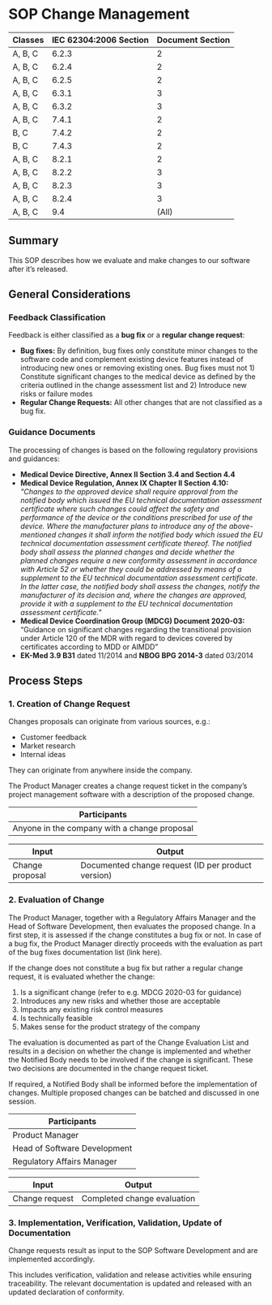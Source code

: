 # SOP Change Management

| Classes | IEC 62304:2006 Section | Document Section |
|---------|------------------------|------------------|
| A, B, C | 6.2.3                  | 2                |
| A, B, C | 6.2.4                  | 2                |
| A, B, C | 6.2.5                  | 2                |
| A, B, C | 6.3.1                  | 3                |
| A, B, C | 6.3.2                  | 3                |
| A, B, C | 7.4.1                  | 2                |
| B, C    | 7.4.2                  | 2                |
| B, C    | 7.4.3                  | 2                |
| A, B, C | 8.2.1                  | 2                |
| A, B, C | 8.2.2                  | 3                |
| A, B, C | 8.2.3                  | 3                |
| A, B, C | 8.2.4                  | 3                |
| A, B, C | 9.4                    | (All)            |

## Summary

This SOP describes how we evaluate and make changes to our software after it’s released.

## General Considerations

### Feedback Classification

Feedback is either classified as a **bug fix** or a **regular change request**:

* **Bug fixes:** By definition, bug fixes only constitute minor changes to the software code and complement
  existing device features instead of introducing new ones or removing existing ones. Bug fixes must
  not 1) Constitute significant changes to the medical device as defined by the criteria outlined in the
  change assessment list and 2) Introduce new risks or failure modes
* **Regular Change Requests:** All other changes that are not classified as a bug fix.

### Guidance Documents

The processing of changes is based on the following regulatory provisions and guidances:

* **Medical Device Directive, Annex II Section 3.4 and Section 4.4**
* **Medical Device Regulation, Annex IX Chapter II Section 4.10:** *"Changes to the approved device shall
  require approval from the notified body which issued the EU technical documentation assessment certificate
  where such changes could affect the safety and performance of the device or the conditions prescribed for
  use of the device. Where the manufacturer plans to introduce any of the above-mentioned changes it shall
  inform the notified body which issued the EU technical documentation assessment certificate thereof. The
  notified body shall assess the planned changes and decide whether the planned changes require a new
  conformity assessment in accordance with Article 52 or whether they could be addressed by means of a
  supplement to the EU technical documentation assessment certificate. In the latter case, the notified body
  shall assess the changes, notify the manufacturer of its decision and, where the changes are approved,
  provide it with a supplement to the EU technical documentation assessment certificate."*
* **Medical Device Coordination Group (MDCG) Document 2020-03:** “Guidance on significant changes regarding
  the transitional provision under Article 120 of the MDR with regard to devices covered by certificates
  according to MDD or AIMDD”
* **EK-Med 3.9 B31** dated 11/2014 and **NBOG BPG 2014-3** dated 03/2014

## Process Steps

### 1. Creation of Change Request

Changes proposals can originate from various sources, e.g.:

 * Customer feedback
 * Market research
 * Internal ideas

They can originate from anywhere inside the company.

The Product Manager creates a change request ticket in the company’s project management software with a
description of the proposed change.

| Participants                                 |
|----------------------------------------------|
| Anyone in the company with a change proposal |

| Input           | Output                                                   |
|-----------------|----------------------------------------------------------|
| Change proposal | Documented change request (ID per product version) |

### 2. Evaluation of Change

The Product Manager, together with a Regulatory Affairs Manager and the Head of Software Development, then
evaluates the proposed change. In a first step, it is assessed if the change constitutes a bug fix or not. In
case of a bug fix, the Product Manager directly proceeds with the evaluation as part of the bug fixes
documentation list (link here).

If the change does not constitute a bug fix but rather a regular change request, it is evaluated whether the
change:

1. Is a significant change (refer to e.g. MDCG 2020-03 for guidance)
2. Introduces any new risks and whether those are acceptable
3. Impacts any existing risk control measures
4. Is technically feasible
5. Makes sense for the product strategy of the company

The evaluation is documented as part of the Change Evaluation List and results in a decision on whether the change is implemented and whether the Notified Body needs to be involved if the change is significant. These two decisions are documented in the change request ticket.

If required, a Notified Body shall be informed before the implementation of changes. 
Multiple proposed changes can be batched and discussed in one session.

| Participants                 |
|------------------------------|
| Product Manager              |
| Head of Software Development |
| Regulatory Affairs Manager   |

| Input          | Output                      |
|----------------|-----------------------------|
| Change request | Completed change evaluation |

### 3. Implementation, Verification, Validation, Update of Documentation

Change requests result as input to the SOP Software Development and are implemented accordingly.

This includes verification, validation and release activities while ensuring traceability. The relevant
documentation is updated and released with an updated declaration of conformity.
